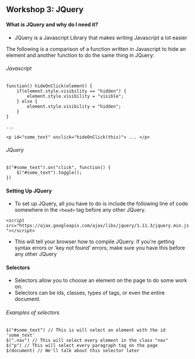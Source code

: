 ## Workshop 3: JQuery

#### What is JQuery and why do I need it?

* JQuery is a Javascript Library that makes writing Javascript a lot easier

The following is a comparison of a function written in Javascript to hide an element and another function to do the same thing in JQuery:

###### Javascript
```
function() hideOnClick(element) {
	if(element.style.visibility == "hidden") {
		element.style.visibility = "visible";
	} else {
		element.style.visibility = "hidden";
	}
}

...

<p id="some_text" onclick="hideOnClick(this)"> ... </p>

```

###### JQuery

```
$("#some_text").on("click", function() {
	$("#some_text").toggle();
})

```

#### Setting Up JQuery

* To set up JQuery, all you have to do is include the following line of code somewhere in the `<head>` tag before any other JQuery.

```<script src="https://ajax.googleapis.com/ajax/libs/jquery/1.11.3/jquery.min.js"></script>```

* This will tell your browser how to compile JQuery. If you're getting syntax errors or 'key not found' errors, make sure you have this before any other JQuery

#### Selectors

* Selectors allow you to choose an element on the page to do some work on.
* Selectors can be ids, classes, types of tags, or even the entire document.

###### Examples of selectors

```
$("#some_text") // This is will select an element with the id 'some_text'
$(".nav") // This will select every element in the class "nav"
$("p") // This will select every paragraph tag on the page
$(document) // We'll talk about this selector later

```